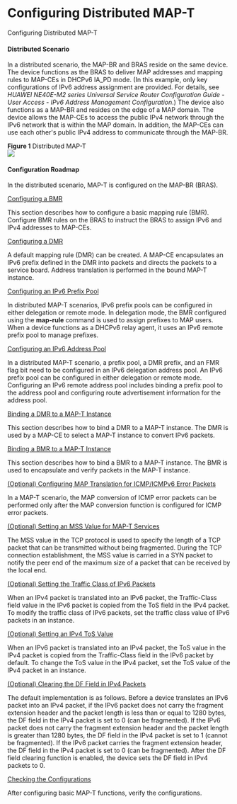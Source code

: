 Configuring Distributed MAP-T
=============================

Configuring Distributed MAP-T

#### Distributed Scenario

In a distributed scenario, the MAP-BR and BRAS reside on the same device. The device functions as the BRAS to deliver MAP addresses and mapping rules to MAP-CEs in DHCPv6 IA\_PD mode. (In this example, only key configurations of IPv6 address assignment are provided. For details, see *HUAWEI NE40E-M2 series Universal Service Router Configuration Guide - User Access - IPv6 Address Management Configuration*.) The device also functions as a MAP-BR and resides on the edge of a MAP domain. The device allows the MAP-CEs to access the public IPv4 network through the IPv6 network that is within the MAP domain. In addition, the MAP-CEs can use each other's public IPv4 address to communicate through the MAP-BR.

**Figure 1** Distributed MAP-T  
![](images/fig_dc_ne_map_cfg_0036.png)

#### Configuration Roadmap

In the distributed scenario, MAP-T is configured on the MAP-BR (BRAS).


[Configuring a BMR](../../../../software/nev8r10_vrpv8r16/user/ne/dc_ne_map_cfg_0022_bras_distributed.html)

This section describes how to configure a basic mapping rule (BMR). Configure BMR rules on the BRAS to instruct the BRAS to assign IPv6 and IPv4 addresses to MAP-CEs.

[Configuring a DMR](../../../../software/nev8r10_vrpv8r16/user/ne/dc_ne_map_cfg_0004_distributed.html)

A default mapping rule (DMR) can be created. A MAP-CE encapsulates an IPv6 prefix defined in the DMR into packets and directs the packets to a service board. Address translation is performed in the bound MAP-T instance.

[Configuring an IPv6 Prefix Pool](../../../../software/nev8r10_vrpv8r16/user/ne/dc_ne_map_cfg_0032_1_distributed.html)

In distributed MAP-T scenarios, IPv6 prefix pools can be configured in either delegation or remote mode. In delegation mode, the BMR configured using the **map-rule** command is used to assign prefixes to MAP users. When a device functions as a DHCPv6 relay agent, it uses an IPv6 remote prefix pool to manage prefixes.

[Configuring an IPv6 Address Pool](../../../../software/nev8r10_vrpv8r16/user/ne/dc_ne_map_cfg_0033_1_distributed.html)

In a distributed MAP-T scenario, a prefix pool, a DMR prefix, and an FMR flag bit need to be configured in an IPv6 delegation address pool. An IPv6 prefix pool can be configured in either delegation or remote mode. Configuring an IPv6 remote address pool includes binding a prefix pool to the address pool and configuring route advertisement information for the address pool.

[Binding a DMR to a MAP-T Instance](../../../../software/nev8r10_vrpv8r16/user/ne/dc_ne_map_cfg_0005_distributed.html)

This section describes how to bind a DMR to a MAP-T instance. The DMR is used by a MAP-CE to select a MAP-T instance to convert IPv6 packets.

[Binding a BMR to a MAP-T Instance](../../../../software/nev8r10_vrpv8r16/user/ne/dc_ne_map_cfg_0006_distributed.html)

This section describes how to bind a BMR to a MAP-T instance. The BMR is used to encapsulate and verify packets in the MAP-T instance.

[(Optional) Configuring MAP Translation for ICMP/ICMPv6 Error Packets](../../../../software/nev8r10_vrpv8r16/user/ne/dc_ne_map_cfg_0046_distributed.html)

In a MAP-T scenario, the MAP conversion of ICMP error packets can be performed only after the MAP conversion function is configured for ICMP error packets.

[(Optional) Setting an MSS Value for MAP-T Services](../../../../software/nev8r10_vrpv8r16/user/ne/dc_ne_map_cfg_0007_distributed.html)

The MSS value in the TCP protocol is used to specify the length of a TCP packet that can be transmitted without being fragmented. During the TCP connection establishment, the MSS value is carried in a SYN packet to notify the peer end of the maximum size of a packet that can be received by the local end.

[(Optional) Setting the Traffic Class of IPv6 Packets](../../../../software/nev8r10_vrpv8r16/user/ne/dc_ne_map_cfg_0009_distributed.html)

When an IPv4 packet is translated into an IPv6 packet, the Traffic-Class field value in the IPv6 packet is copied from the ToS field in the IPv4 packet. To modify the traffic class of IPv6 packets, set the traffic class value of IPv6 packets in an instance.

[(Optional) Setting an IPv4 ToS Value](../../../../software/nev8r10_vrpv8r16/user/ne/dc_ne_map_cfg_0010_distributed.html)

When an IPv6 packet is translated into an IPv4 packet, the ToS value in the IPv4 packet is copied from the Traffic-Class field in the IPv6 packet by default. To change the ToS value in the IPv4 packet, set the ToS value of the IPv4 packet in an instance.

[(Optional) Clearing the DF Field in IPv4 Packets](../../../../software/nev8r10_vrpv8r16/user/ne/dc_ne_map_cfg_0011_distributed.html)

The default implementation is as follows. Before a device translates an IPv6 packet into an IPv4 packet, if the IPv6 packet does not carry the fragment extension header and the packet length is less than or equal to 1280 bytes, the DF field in the IPv4 packet is set to 0 (can be fragmented). If the IPv6 packet does not carry the fragment extension header and the packet length is greater than 1280 bytes, the DF field in the IPv4 packet is set to 1 (cannot be fragmented). If the IPv6 packet carries the fragment extension header, the DF field in the IPv4 packet is set to 0 (can be fragmented). After the DF field clearing function is enabled, the device sets the DF field in IPv4 packets to 0.

[Checking the Configurations](../../../../software/nev8r10_vrpv8r16/user/ne/dc_ne_map_cfg_0012_distributed.html)

After configuring basic MAP-T functions, verify the configurations.